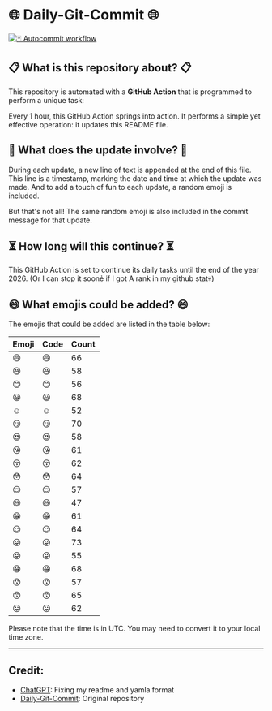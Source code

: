 # 🌐 Daily-Git-Commit 🌐

[![🃏 Autocommit workflow](https://github.com/kleqing/git-auto-commit/actions/workflows/main.yaml/badge.svg?event=check_run)](https://github.com/kleqing/git-auto-commit/actions/workflows/main.yaml)

## 📋 What is this repository about? 📋

This repository is automated with a **GitHub Action** that is programmed to perform a unique task:

Every 1 hour, this GitHub Action springs into action. It performs a simple yet effective operation: it updates this README file.

## 🔄 What does the update involve? 🔄

During each update, a new line of text is appended at the end of this file. This line is a timestamp, marking the date and time at which the update was made. And to add a touch of fun to each update, a random emoji is included.

But that's not all! The same random emoji is also included in the commit message for that update.

## ⏳ How long will this continue? ⏳

This GitHub Action is set to continue its daily tasks until the end of the year 2026. (Or I can stop it soonẻ if I got A rank in my github stat💀)

## 😄 What emojis could be added? 😄

The emojis that could be added are listed in the table below:

| Emoji | Code | Count |
| --- | --- | --- |
| 😄 | :smile: | 66 |
| 😆 | :laughing: | 58 |
| 😊 | :blush: | 56 |
| 😀 | :smiley: | 68 |
| ☺️ | :relaxed: | 52 |
| 😏 | :smirk: | 70 |
| 😍 | :heart_eyes: | 58 |
| 😘 | :kissing_heart: | 61 |
| 😚 | :kissing_closed_eyes: | 62 |
| 😳 | :flushed: | 64 |
| 😌 | :relieved: | 57 |
| 😆 | :satisfied: | 47 |
| 😁 | :grin: | 61 |
| 😉 | :wink: | 64 |
| 😜 | :stuck_out_tongue_winking_eye: | 73 |
| 😝 | :stuck_out_tongue_closed_eyes: | 55 |
| 😀 | :grinning: | 68 |
| 😗 | :kissing: | 57 |
| 😙 | :kissing_smiling_eyes: | 65 |
| 😛 | :stuck_out_tongue: | 62 |

Please note that the time is in UTC. You may need to convert it to your local time zone.

---

## Credit:

- [ChatGPT](chatgpt.com): Fixing my readme and yamla format
- [Daily-Git-Commit](https://github.com/diegomarty/daily-git-commit): Original repository

